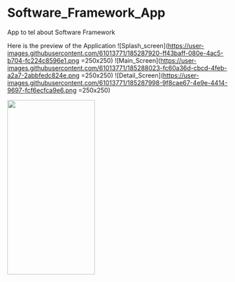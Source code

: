 # Software_Framework_App
App to tel about Software Framework

Here is the preview of the Application
![Splash_screen](https://user-images.githubusercontent.com/61013771/185287920-ff43baff-080e-4ac5-b704-fc224c8596e1.png =250x250)
![Main_Screen](https://user-images.githubusercontent.com/61013771/185288023-fc60a36d-cbcd-4feb-a2a7-2abbfedc824e.png =250x250)
![Detail_Screen](https://user-images.githubusercontent.com/61013771/185287998-9f8cae67-4e9e-4414-9697-fcf6ecfca9e6.png =250x250)

<img src="[https://gyazo.com/eb5c5741b6a9a16c692170a41a49c858.png](https://user-images.githubusercontent.com/61013771/185287998-9f8cae67-4e9e-4414-9697-fcf6ecfca9e6.png)" width="200" height="400" />
